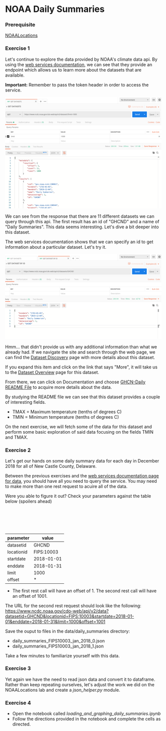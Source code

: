 # NOAA Daily Summaries

### Prerequisite 

[NOAALocations](https://github.com/Zipcoder/DataEngineering.Labs.NOAALocations)

### Exercise 1 

Let's continue to explore the data provided by NOAA's climate data api. By using the [web services documentation](https://www.ncdc.noaa.gov/cdo-web/webservices/v2#datasets), we can see that they provide an endpoint which allows us to learn more about the datasets that are available.

**Important:** Remember to pass the token header in order to access the service.

![postman_noaa_get_datasets](imgs/postman_noaa_get_datasets.png)

We can see from the response that there are 11 different datasets we can query through this api. The first result has an id of "GHCND" and a name of "Daily Summaries". This data seems interesting. Let's dive a bit deeper into this dataset. 

The web services documentation shows that we can specify an id to get information about a particular dataset. Let's try it.

![postman_noaa_get_dataset_by_id](imgs/postman_noaa_get_dataset_by_id.png)

Hmm... that didn't provide us with any additional information than what we already had. If we navigate the site and search through the web page, we can find the [Dataset Discovery](https://www.ncdc.noaa.gov/cdo-web/datasets) page with more details about this dataset. 

If you expand this item and click on the link that says "More", it will take us to the [Dataset Overview](https://www.ncei.noaa.gov/metadata/geoportal/rest/metadata/item/gov.noaa.ncdc:C00861/html) page for this dataset. 

From there, we can click on Documentation and choose [GHCN-Daily README File](https://www1.ncdc.noaa.gov/pub/data/ghcn/daily/readme.txt) to acquire more details about the data.

By studying the README file we can see that this dataset provides a couple of interesting fields.
* TMAX = Maximum temperature (tenths of degrees C)
* TMIN = Minimum temperature (tenths of degrees C)

On the next exercise, we will fetch some of the data for this dataset and perform some basic exploration of said data focusing on the fields TMIN and TMAX.

### Exercise 2

Let's get our hands on some daily summary data for each day in December 2018 for all of New Castle County, Delaware. 

Between the previous exercises and the [web services documentation page for data](https://www.ncdc.noaa.gov/cdo-web/webservices/v2#data), you should have all you need to query the service. You may need to make more than one rest request to acuire all of the data.

Were you able to figure it out? Check your parameters against the table below (spoilers ahead)

<br><br><br><br>

| parameter  | value      | 
| ---------- | ---------- |
| datasetid  |  GHCND     |
| locationid | FIPS:10003 |
| startdate  | 2018-01-01 |
| enddate    | 2018-01-31 |
| limit      | 1000       | 
| offset     | *          | 

* The first rest call will have an offset of 1. The second rest call will have an offset of 1001.

The URL for the second rest request should look like the following:
 https://www.ncdc.noaa.gov/cdo-web/api/v2/data?datasetid=GHCND&locationid=FIPS:10003&startdate=2018-01-01&enddate=2018-01-31&limit=1000&offset=1001

Save the ouput to files in the data/daily_summaries directory:
* daily_summaries_FIPS10003_jan_2018_0.json
* daily_summaries_FIPS10003_jan_2018_1.json

Take a few minutes to familiarize yourself with this data. 

### Exercise 3

Yet again we have the need to read json data and convert it to dataframe. Rather than keep repeating ourselves, let's adjust the work we did on the NOAALocations lab and create a *json_helper.py* module.


### Exercise 4

* Open the notebook called *loading_and_graphing_daily_summaries.ipynb*
* Follow the directions provided in the notebook and complete the cells as directed.
